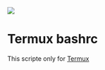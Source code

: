 <img src="https://encrypted-tbn0.gstatic.com/images?q=tbn:ANd9GcReQGfPff3Wl3X2jhk2PITWWrHM3820dwmElA&usqp=CAU"></img>
# Termux bashrc
This scripte only for <a href="https://github.com/termux/termux-app">Termux</a>
